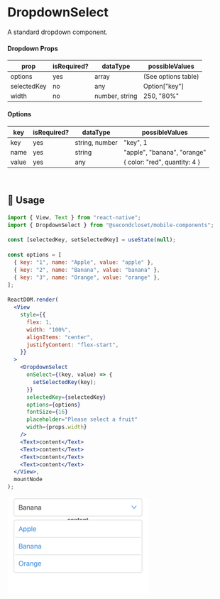 # DropdownSelect

A standard dropdown component.

<!--- https://www.tablesgenerator.com/markdown_tables -->

#### Dropdown Props

| prop        | isRequired? | dataType       | possibleValues      |
| ----------- | ----------- | -------------- | ------------------- |
| options     | yes         | array          | (See options table) |
| selectedKey | no          | any            | Option["key"]       |
| width       | no          | number, string | 250, "80%"          |

#### Options

| key   | isRequired? | dataType       | possibleValues                |
| ----- | ----------- | -------------- | ----------------------------- |
| key   | yes         | string, number | "key", 1                      |
| name  | yes         | string         | "apple", "banana", "orange"   |
| value | yes         | any            | { color: "red", quantity: 4 } |

<br/>

## 🔨 Usage

```jsx
import { View, Text } from "react-native";
import { DropdownSelect } from "@secondcloset/mobile-components";

const [selectedKey, setSelectedKey] = useState(null);

const options = [
  { key: "1", name: "Apple", value: "apple" },
  { key: "2", name: "Banana", value: "banana" },
  { key: "3", name: "Orange", value: "orange" },
];

ReactDOM.render(
  <View
    style={{
      flex: 1,
      width: "100%",
      alignItems: "center",
      justifyContent: "flex-start",
    }}
  >
    <DropdownSelect
      onSelect={(key, value) => {
        setSelectedKey(key);
      }}
      selectedKey={selectedKey}
      options={options}
      fontSize={16}
      placeholder="Please select a fruit"
      width={props.width}
    />
    <Text>content</Text>
    <Text>content</Text>
    <Text>content</Text>
    <Text>content</Text>
  </View>,
  mountNode
);
```

![Sample Dropdown](https://github.com/SecondCloset/mobile-components/blob/master/docs/images/DropdownSelect/sample_dropdown.png?raw=true)

<br/>
